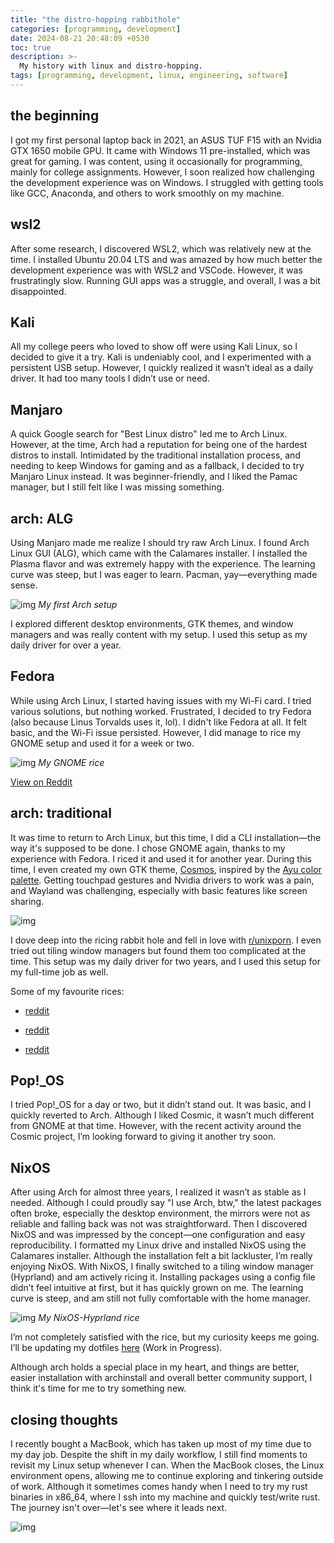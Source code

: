 ```yaml
---
title: "the distro-hopping rabbithole"
categories: [programming, development]
date: 2024-08-21 20:48:09 +0530
toc: true
description: >-
  My history with linux and distro-hopping.
tags: [programming, development, linux, engineering, software]
---
```


## the beginning

I got my first personal laptop back in 2021, an ASUS TUF F15 with an Nvidia GTX 1650 mobile GPU. It came with Windows 11 pre-installed, which was great for gaming. I was content, using it occasionally for programming, mainly for college assignments. However, I soon realized how challenging the development experience was on Windows. I struggled with getting tools like GCC, Anaconda, and others to work smoothly on my machine.

## wsl2

After some research, I discovered WSL2, which was relatively new at the time. I installed Ubuntu 20.04 LTS and was amazed by how much better the development experience was with WSL2 and VSCode. However, it was frustratingly slow. Running GUI apps was a struggle, and overall, I was a bit disappointed.

## Kali

All my college peers who loved to show off were using Kali Linux, so I decided to give it a try. Kali is undeniably cool, and I experimented with a persistent USB setup. However, I quickly realized it wasn’t ideal as a daily driver. It had too many tools I didn’t use or need.

## Manjaro

A quick Google search for "Best Linux distro" led me to Arch Linux. However, at the time, Arch had a reputation for being one of the hardest distros to install. Intimidated by the traditional installation process, and needing to keep Windows for gaming and as a fallback, I decided to try Manjaro Linux instead. It was beginner-friendly, and I liked the Pamac manager, but I still felt like I was missing something.

## arch: ALG

Using Manjaro made me realize I should try raw Arch Linux. I found Arch Linux GUI (ALG), which came with the Calamares installer. I installed the Plasma flavor and was extremely happy with the experience. The learning curve was steep, but I was eager to learn. Pacman, yay—everything made sense.

![img](https://i.imgur.com/KXx7zK3.png)
*My first Arch setup*

I explored different desktop environments, GTK themes, and window managers and was really content with my setup. I used this setup as my daily driver for over a year.

## Fedora

While using Arch Linux, I started having issues with my Wi-Fi card. I tried various solutions, but nothing worked. Frustrated, I decided to try Fedora (also because Linus Torvalds uses it, lol). I didn't like Fedora at all. It felt basic, and the Wi-Fi issue persisted. However, I did manage to rice my GNOME setup and used it for a week or two.

![img](https://i.imgur.com/BGjgSna.png)
*My GNOME rice*

[View on Reddit](https://www.reddit.com/r/unixporn/comments/z92mm8/gnome_gruvbox_minimal_fedora_37/?utm_source=share&utm_medium=web3x&utm_name=web3xcss&utm_term=1&utm_content=share_button)

## arch: traditional

It was time to return to Arch Linux, but this time, I did a CLI installation—the way it's supposed to be done. I chose GNOME again, thanks to my experience with Fedora. I riced it and used it for another year. During this time, I even created my own GTK theme, [Cosmos](https://github.com/rumbleftw/cosmos), inspired by the [Ayu color palette](https://github.com/ayu-theme/ayu-colors). Getting touchpad gestures and Nvidia drivers to work was a pain, and Wayland was challenging, especially with basic features like screen sharing.

![img](https://i.imgur.com/PRDgwnU.jpeg)

I dove deep into the ricing rabbit hole and fell in love with [r/unixporn](https://www.reddit.com/r/unixporn/). I even tried out tiling window managers but found them too complicated at the time. This setup was my daily driver for two years, and I used this setup for my full-time job as well.

Some of my favourite rices:
- [reddit](https://www.reddit.com/r/unixporn/comments/12gwt5d/gnome_graphite_and_simplicity/?utm_source=share&utm_medium=web3x&utm_name=web3xcss&utm_term=1&utm_content=share_button)

- [reddit](https://www.reddit.com/r/unixporn/comments/uxajy5/worm_starring_eww_as_panel_dashboard_and_the/?utm_source=share&utm_medium=web3x&utm_name=web3xcss&utm_term=1&utm_content=share_button)

- [reddit](https://www.reddit.com/r/unixporn/comments/vnexhe/bspwm_hotfiles_tokyo_night_inspired_by_rxyhns_rice/?utm_source=share&utm_medium=web3x&utm_name=web3xcss&utm_term=1&utm_content=share_button)

## Pop!_OS

I tried Pop!_OS for a day or two, but it didn’t stand out. It was basic, and I quickly reverted to Arch. Although I liked Cosmic, it wasn’t much different from GNOME at that time. However, with the recent activity around the Cosmic project, I’m looking forward to giving it another try soon.

## NixOS

After using Arch for almost three years, I realized it wasn’t as stable as I needed. Although I could proudly say "I use Arch, btw," the latest packages often broke, especially the desktop environment, the mirrors were not as reliable and falling back was not was straightforward. Then I discovered NixOS and was impressed by the concept—one configuration and easy reproducibility. I formatted my Linux drive and installed NixOS using the Calamares installer. Although the installation felt a bit lackluster, I’m really enjoying NixOS. With NixOS, I finally switched to a tiling window manager (Hyprland) and am actively ricing it. Installing packages using a config file didn’t feel intuitive at first, but it has quickly grown on me. The learning curve is steep, and am still not fully comfortable with the home manager.

![img](https://i.imgur.com/Ca4Lcor.png)
*My NixOS-Hyprland rice*

I’m not completely satisfied with the rice, but my curiosity keeps me going. I’ll be updating my dotfiles [here](https://github.com/rumbleFTW/dotfiles) (Work in Progress).

Although arch holds a special place in my heart, and things are better, easier installation with archinstall and overall better community support, I think it's time for me to try something new.

## closing thoughts

I recently bought a MacBook, which has taken up most of my time due to my day job. Despite the shift in my daily workflow, I still find moments to revisit my Linux setup whenever I can. When the MacBook closes, the Linux environment opens, allowing me to continue exploring and tinkering outside of work. Although it sometimes comes handy when I need to try my rust binaries in x86_64, where I ssh into my machine and quickly test/write rust. The journey isn't over—let's see where it leads next.

![img](https://i.imgur.com/JJsP7af.jpeg)
